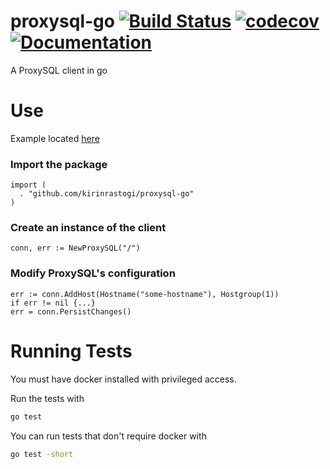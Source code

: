 # proxysql-go [![Build Status](https://travis-ci.org/kirinrastogi/proxysql-go.svg?branch=master)](https://travis-ci.org/kirinrastogi/proxysql-go) [![codecov](https://codecov.io/gh/kirinrastogi/proxysql-go/branch/master/graph/badge.svg)](https://codecov.io/gh/kirinrastogi/proxysql-go) [![Documentation](https://godoc.org/github.com/kirinrastogi/proxysql-go?status.svg)](https://godoc.org/github.com/kirinrastogi/proxysql-go/)


A ProxySQL client in go

# Use

Example located [here](https://github.com/kirinrastogi/proxysql-go/blob/master/example/example.go)

### Import the package

```golang
import (
  . "github.com/kirinrastogi/proxysql-go"
)
```

### Create an instance of the client

```golang
conn, err := NewProxySQL("/")
```

### Modify ProxySQL's configuration

```golang
err := conn.AddHost(Hostname("some-hostname"), Hostgroup(1))
if err != nil {...}
err = conn.PersistChanges()
```

# Running Tests

You must have docker installed with privileged access.

Run the tests with

```bash
go test
```

You can run tests that don't require docker with

```bash
go test -short
```
